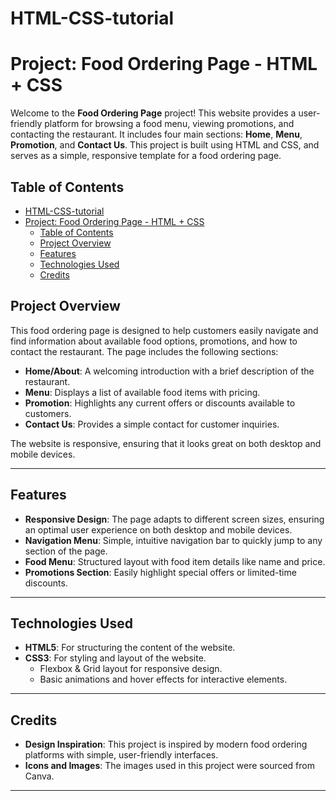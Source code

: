 # HTML-CSS-tutorial

# Project: Food Ordering Page - HTML + CSS

Welcome to the **Food Ordering Page** project! This website provides a user-friendly platform for browsing a food menu, viewing promotions, and contacting the restaurant. It includes four main sections: **Home**, **Menu**, **Promotion**, and **Contact Us**. This project is built using HTML and CSS, and serves as a simple, responsive template for a food ordering page.

## Table of Contents
- [HTML-CSS-tutorial](#html-css-tutorial)
- [Project: Food Ordering Page - HTML + CSS](#project-food-ordering-page---html--css)
  - [Table of Contents](#table-of-contents)
  - [Project Overview](#project-overview)
  - [Features](#features)
  - [Technologies Used](#technologies-used)
  - [Credits](#credits)

## Project Overview

This food ordering page is designed to help customers easily navigate and find information about available food options, promotions, and how to contact the restaurant. The page includes the following sections:

- **Home/About**: A welcoming introduction with a brief description of the restaurant.
- **Menu**: Displays a list of available food items with pricing.
- **Promotion**: Highlights any current offers or discounts available to customers.
- **Contact Us**: Provides a simple contact for customer inquiries.

The website is responsive, ensuring that it looks great on both desktop and mobile devices.

---

## Features

- **Responsive Design**: The page adapts to different screen sizes, ensuring an optimal user experience on both desktop and mobile devices.
- **Navigation Menu**: Simple, intuitive navigation bar to quickly jump to any section of the page.
- **Food Menu**: Structured layout with food item details like name and price.
- **Promotions Section**: Easily highlight special offers or limited-time discounts.

---

## Technologies Used

- **HTML5**: For structuring the content of the website.
- **CSS3**: For styling and layout of the website.
  - Flexbox & Grid layout for responsive design.
  - Basic animations and hover effects for interactive elements.

---

## Credits

- **Design Inspiration**: This project is inspired by modern food ordering platforms with simple, user-friendly interfaces.
- **Icons and Images**: The images used in this project were sourced from Canva.

---